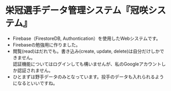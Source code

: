 # 栄冠選手データ管理システム『冠咲システム』
- Firebase（FirestoreDB, Authontication）を使用したWebシステムです。
- Firebaseの勉強用に作りました。
- 閲覧(read)はだれでも。書き込み(create, update, delete)は自分だけしかできません。  
  認証機能についてはログインしても構いませんが、私のGoogleアカウントしか認証されません。
- ひとまずは野手データのみとなっています。投手のデータも入れられるようになるといいですね。
